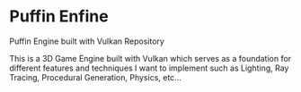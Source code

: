 # Puffin Enfine
Puffin Engine built with Vulkan Repository

This is a 3D Game Engine built with Vulkan which serves as a foundation for different features and techniques I want to implement such as Lighting, Ray Tracing, Procedural Generation, Physics, etc...
